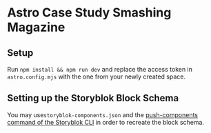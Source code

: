 # Astro Case Study Smashing Magazine

## Setup

Run `npm install && npm run dev` and replace the access token in `astro.config.mjs` with the one from your newly created space.

## Setting up the Storyblok Block Schema

You may use`storyblok-components.json` and the [push-components command of the Storyblok CLI](https://github.com/storyblok/storyblok-cli#push-components) in order to recreate the block schema.
